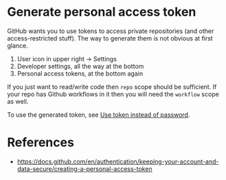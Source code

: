 # Generate personal access token

GitHub wants you to use tokens to access private repositories (and other access-restricted stuff). The way to generate them is not obvious at first glance.

1. User icon in upper right -> Settings
2. Developer settings, all the way at the bottom
3. Personal access tokens, at the bottom again

If you just want to read/write code then `repo` scope should be sufficient. If your repo has Github workflows in it then you will need the `workflow` scope as well.

To use the generated token, see [Use token instead of password](/git/token-instead-password.md).

# References
- https://docs.github.com/en/authentication/keeping-your-account-and-data-secure/creating-a-personal-access-token
